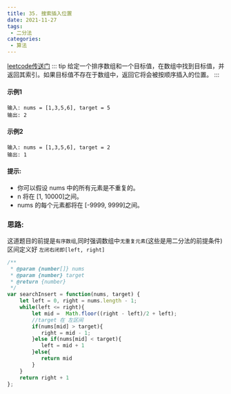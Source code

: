 ```yaml
---
title: 35. 搜索插入位置
date: 2021-11-27
tags:
 - 二分法
categories: 
 - 算法
---
```


[leetcode传送门](https://leetcode-cn.com/problems/search-insert-position/)
::: tip 
给定一个排序数组和一个目标值，在数组中找到目标值，并返回其索引。如果目标值不存在于数组中，返回它将会被按顺序插入的位置。
:::

#### 示例1
```
输入: nums = [1,3,5,6], target = 5
输出: 2
```

#### 示例2
```
输入: nums = [1,3,5,6], target = 2
输出: 1
```
#### 提示:
- 你可以假设 nums 中的所有元素是不重复的。
- n 将在 [1, 10000]之间。
- nums 的每个元素都将在 [-9999, 9999]之间。

### 思路: 
这道题目的前提是`有序数组`,同时强调数组中`无重复元素`(这些是用二分法的前提条件)
区间定义好 `左闭右闭即[left, right]`

``` js
/**
 * @param {number[]} nums
 * @param {number} target
 * @return {number}
 */
var searchInsert = function(nums, target) {
    let left = 0, right = nums.length - 1;
    while(left <= right){
        let mid =  Math.floor((right - left)/2 + left);
        //target 在 左区间
        if(nums[mid] > target){
           right = mid - 1;
        }else if(nums[mid] < target){
           left = mid + 1
        }else{
           return mid
        }
    }
    return right + 1
};
```
